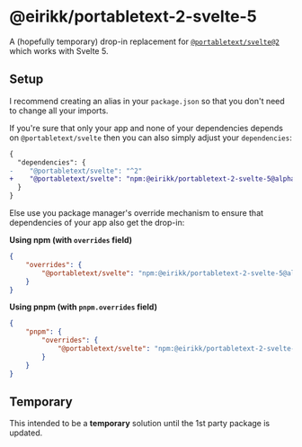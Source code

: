 # @eirikk/portabletext-2-svelte-5

A (hopefully temporary) drop-in replacement for [`@portabletext/svelte@2`](https://www.npmjs.com/package/@portabletext/svelte) which works with Svelte 5.

## Setup

I recommend creating an alias in your `package.json` so that you don't need to change all your imports.

If you're sure that only your app and none of your dependencies depends on `@portabletext/svelte` then you can also simply adjust your `dependencies`:

```diff
{
  "dependencies": {
-    "@portabletext/svelte": "^2"
+    "@portabletext/svelte": "npm:@eirikk/portabletext-2-svelte-5@alpha.1"
  }
}
```

Else use you package manager's override mechanism to ensure that dependencies of your app also get the drop-in:

**Using npm (with `overrides` field)**

```json
{
	"overrides": {
		"@portabletext/svelte": "npm:@eirikk/portabletext-2-svelte-5@alpha.1"
	}
}
```

**Using pnpm (with `pnpm.overrides` field)**

```json
{
	"pnpm": {
		"overrides": {
			"@portabletext/svelte": "npm:@eirikk/portabletext-2-svelte-5@alpha.1"
		}
	}
}
```

## Temporary

This intended to be a **temporary** solution until the 1st party package is updated.